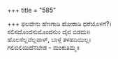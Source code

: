 +++
title = "585"

+++
ಫಲವೇನು ಹೆಣಗಾಡಿ ಹೋರಾಡಿ ಧರೆಯೊಳಗೆ?।  
ಸಲಿಸದೊಂದನುಮೊಂದನುಂ ದೈವ ಬಿಡದು॥  
ಹೊಲಸೆಲ್ಲವೆಲ್ಲಪಾಳ್, ಬಾಳ್ಗೆ ತಳಹದಿಯಿಲ್ಲ।  
ಗಲಿಬಿಲಿಯಿದೆನಬೇಡ - ಮಂಕುತಿಮ್ಮ॥  

